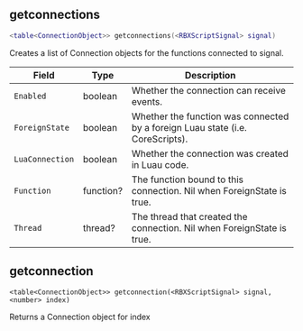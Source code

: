 ## getconnections

```lua
<table<ConnectionObject>> getconnections(<RBXScriptSignal> signal)
```
Creates a list of Connection objects for the functions connected to signal.

| Field | Type | Description |
| ----- | ---- | ----------- |
| `Enabled` | boolean | Whether the connection can receive events. |
| `ForeignState` | boolean | Whether the function was connected by a foreign Luau state (i.e. CoreScripts). |
| `LuaConnection` | boolean | Whether the connection was created in Luau code. |
| `Function` | function? | The function bound to this connection. Nil when ForeignState is true. |
| `Thread` | thread? | The thread that created the connection. Nil when ForeignState is true. |



## getconnection

```luau
<table<ConnectionObject>> getconnection(<RBXScriptSignal> signal, <number> index)
```

Returns a Connection object for index

